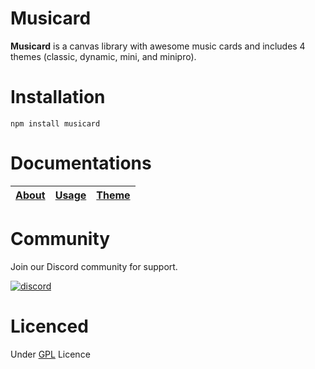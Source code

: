 # Musicard
**Musicard** is a canvas library with awesome music cards and includes 4 themes (classic, dynamic, mini, and minipro).

# Installation
```
npm install musicard
```

# Documentations
| [About](https://github.com/unburn/musicard/wiki) | [Usage](https://github.com/unburn/musicard/wiki/Usage) | [Theme](https://github.com/unburn/musicard/wiki/Themes) |
| ------------------------------------------------ | ------------------------------------------------------ | ------------------------------------------------------- |

# Community
Join our Discord community for support.

[![discord](https://ik.imagekit.io/unburn/tr:w-0.4/discord.png?updatedAt=1707810780860)](https://unburn.tech/discord)

# Licenced
Under [GPL](https://github.com/unburn/musicard/blob/main/LICENSE) Licence
